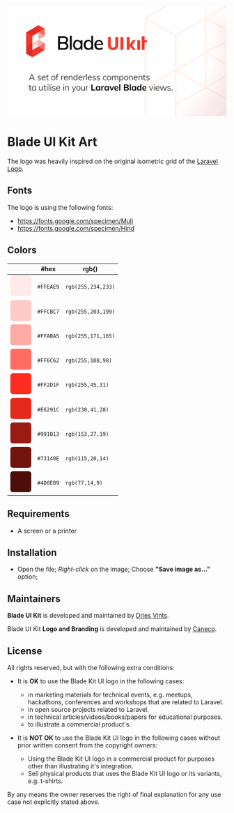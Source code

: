 <p align="center">
    <img src="/socialcard.png" width="1280" title="Social Card Blade UI Kit">
</p>

# Blade UI Kit Art

The logo was heavily inspired on the original isometric grid of the [Laravel Logo](http://github.com/laravel/art).

## Fonts

The logo is using the following fonts:

- https://fonts.google.com/specimen/Muli
- https://fonts.google.com/specimen/Hind

## Colors

|                     |#hex     |rgb()             |
|---                  |---      |---               |
|![100](/palette/100.png)|`#FFEAE9`|`rgb(255,234,233)`|
|![200](/palette/200.png)|`#FFCBC7`|`rgb(255,203,199)`|
|![300](/palette/300.png)|`#FFABA5`|`rgb(255,171,165)`|
|![400](/palette/400.png)|`#FF6C62`|`rgb(255,108,98)` |
|![500](/palette/500.png)|`#FF2D1F`|`rgb(255,45,31)`  |
|![600](/palette/600.png)|`#E6291C`|`rgb(230,41,28)`  |
|![700](/palette/700.png)|`#991B13`|`rgb(153,27,19)`  |
|![800](/palette/800.png)|`#73140E`|`rgb(115,20,14)`  |
|![900](/palette/900.png)|`#4D0E09`|`rgb(77,14,9)`    |

## Requirements

- A screen or a printer

## Installation

- Open the file; *Right-click* on the image; Choose **"Save image as…"** option;

## Maintainers

**Blade UI Kit** is developed and maintained by [Dries Vints](https://driesvints.com).

Blade UI Kit **Logo and Branding** is developed and maintained by [Caneco](https://caneco.dev).

## License

All rights reserved, but with the following extra conditions:

- It is **OK** to use the Blade Kit UI logo in the following cases:
    - in marketing materials for technical events, e.g. meetups, hackathons, conferences and workshops that are related to Laravel.
    - in open source projects related to Laravel.
    - in technical articles/videos/books/papers for educational purposes.
    - to illustrate a commercial product's.

- It is **NOT OK** to use the Blade Kit UI logo in the following cases without prior written consent from the copyright owners:
    - Using the Blade Kit UI logo in a commercial product for purposes other than illustrating it's integration.
    - Sell physical products that uses the Blade Kit UI logo or its variants, e.g. t-shirts.

By any means the owner reserves the right of final explanation for any use case not explicitly stated above.
